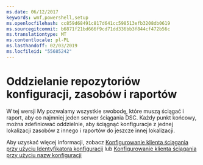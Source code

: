 ```yaml
---
ms.date: 06/12/2017
keywords: wmf,powershell,setup
ms.openlocfilehash: cc859d68491c817d641cc598513efb3208db0619
ms.sourcegitcommit: b6871f21bd666f9cd71dd336bb3f844cf472b56c
ms.translationtype: MT
ms.contentlocale: pl-PL
ms.lasthandoff: 02/03/2019
ms.locfileid: "55685242"
---
```

# <a name="separation-of-configuration-resource-and-report-repositories"></a>Oddzielanie repozytoriów konfiguracji, zasobów i raportów

W tej wersji My pozwalamy wszystkie swobodę, które muszą ściągać i raport, aby co najmniej jeden serwer ściągania DSC. Każdy punkt końcowy, można zdefiniować oddzielnie, aby ściągnąć konfiguracje z jednej lokalizacji zasobów z innego i raportów do jeszcze innej lokalizacji.

Aby uzyskać więcej informacji, zobacz [Konfigurowanie klienta ściągania przy użyciu Identyfikatora konfiguracji](https://msdn.microsoft.com/powershell/dsc/pullclientconfigid) lub [Konfigurowanie klienta ściągania przy użyciu nazw konfiguracji](https://msdn.microsoft.com/powershell/dsc/pullclientconfignames)
